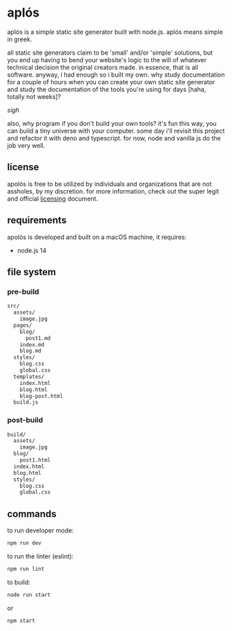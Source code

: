# aplós

aplós is a simple static site generator built with node.js. aplós means simple in greek.

all static site generators claim to be 'small' and/or 'simple' solutions, but you end up having to bend your website's logic to the will of whatever technical decision the original creators made. in essence, that is all software. anyway, i had enough so i built my own. why study documentation for a couple of hours when you can create your own static site generator and study the documentation of the tools you're using for days [haha, totally not weeks]?

*sigh*

also, why program if you don't build your own tools? it's fun this way, you can build a tiny universe with your computer. some day i'll revisit this project and refactor it with deno and typescript. for now, node and vanilla js do the job very well.

## license

apolós is free to be utilized by individuals and organizations that are not assholes, by my discretion. for more information, check out the super legit and official [licensing](/LICENSE.md) document.

## requirements
apolós is developed and built on a macOS machine, it requires:
- node.js 14

## file system
### pre-build 
```markdown
src/
  assets/
    image.jpg
  pages/
    blog/
      post1.md
    index.md
    blog.md
  styles/
    blog.css
    global.css
  templates/
    index.html
    blog.html
    blog-post.html
  build.js
```
### post-build 
```markdown
build/
  assets/
    image.jpg
  blog/
    post1.html
  index.html
  blog.html
  styles/
    blog.css
    global.css
```
## commands
to run developer mode:
```bash
npm run dev
```

to run the linter (eslint):
```bash
npm run lint
```

to build:
```bash
node run start
```
or 
```bash
npm start
```
